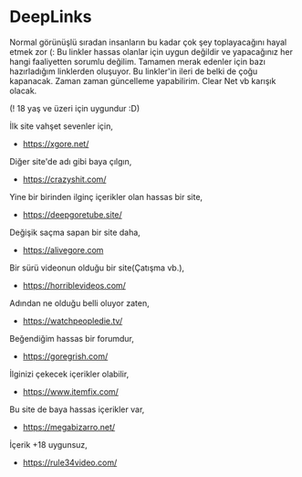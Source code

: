 # DeepLinks

Normal görünüşlü sıradan insanların bu kadar çok şey toplayacağını hayal etmek zor (:
Bu linkler hassas olanlar için uygun değildir ve yapacağınız her hangi faaliyetten sorumlu değilim.
Tamamen merak edenler için bazı hazırladığım linklerden oluşuyor.
Bu linkler'in ileri de belki de çoğu kapanacak.
Zaman zaman güncelleme yapabilirim.
Clear Net vb karışık olacak.

(! 18 yaş ve üzeri için uygundur :D)

İlk site vahşet sevenler için,
- https://xgore.net/

Diğer site'de adı gibi baya çılgın, 
- https://crazyshit.com/

Yine bir birinden ilginç içerikler olan hassas bir site,
- https://deepgoretube.site/

Değişik saçma sapan bir site daha,
- https://alivegore.com

Bir sürü videonun olduğu bir site(Çatışma vb.),
- https://horriblevideos.com/

Adından ne olduğu belli oluyor zaten,
- https://watchpeopledie.tv/

Beğendiğim hassas bir forumdur,
- https://goregrish.com/

İlginizi çekecek içerikler olabilir,
- https://www.itemfix.com/

Bu site de baya hassas içerikler var,
- https://megabizarro.net/

İçerik +18 uygunsuz,
- https://rule34video.com/

 
